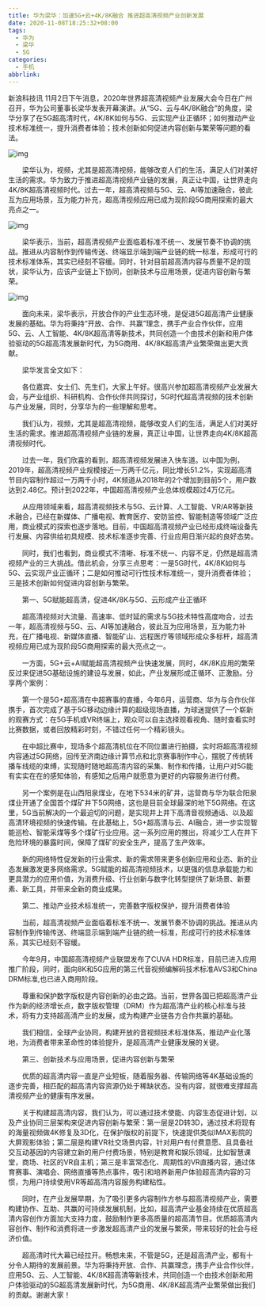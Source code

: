 ```yaml
---
title: 华为梁华：加速5G+云+4K/8K融合 推进超高清视频产业创新发展
date: 2020-11-08T18:25:32+08:00
tags:
  - 华为
  - 梁华
  - 5G
categories:
  - 手机
abbrlink:
---
```


新浪科技讯 11月2日下午消息，2020年世界超高清视频产业发展大会今日在广州召开，华为公司董事长梁华发表开幕演讲。从“5G、云与4K/8K融合”的角度，梁华分享了在5G超高清时代，4K/8K如何与5G、云实现产业正循环；如何推动产业技术标准统一，提升消费者体验；技术创新如何促进内容创新与繁荣等问题的看法。

![img](https://cdn.jsdelivr.net/gh/yakeing/Documentation@main/Hexo/images/f27c-kcieyvz6254795.png)

　　梁华认为，视频，尤其是超高清视频，能够改变人们的生活，满足人们对美好生活的需求。华为致力于推进超高清视频产业链的发展，真正让中国，让世界走向4K/8K超高清视频时代。过去一年，超高清视频与5G、云、AI等加速融合，彼此互为应用场景，互为能力补充，超高清视频应用已成为现阶段5G商用探索的最大亮点之一。

![img](https://cdn.jsdelivr.net/gh/yakeing/Documentation@main/Hexo/images/e4bc-kcieyvz6254910.png)

　　梁华表示，当前，超高清视频产业面临着标准不统一、发展节奏不协调的挑战。推进从内容制作到传输传送、终端显示端到端产业链的统一标准，形成可行的技术标准体系，其实已经刻不容缓。同时，针对目前超高清内容与质量不足的现状，梁华认为，应该产业链上下协同，创新技术与应用场景，促进内容创新与繁荣。

![img](https://cdn.jsdelivr.net/gh/yakeing/Documentation@main/Hexo/images/7ada-kcieyvz6254989.png)

　　面向未来，梁华表示，开放合作的产业生态环境，是促进5G超高清产业健康发展的基础。华为将秉持“开放、合作、共赢”理念，携手产业合作伙伴，应用5G、云、人工智能、4K/8K超高清等新技术，共同创造一个由技术创新和用户体验驱动的5G超高清发展新时代，为5G商用、4K/8K超高清产业繁荣做出更大贡献。

　　梁华发言全文如下：

　　各位嘉宾、女士们、先生们，大家上午好。很高兴参加超高清视频产业发展大会，与产业组织、科研机构、合作伙伴共同探讨，5G时代超高清视频的技术创新与产业发展，同时，分享华为的一些理解和思考。

　　我们认为，视频，尤其是超高清视频，能够改变人们的生活，满足人们对美好生活的需求。推进超高清视频产业链的发展，真正让中国，让世界走向4K/8K超高清视频时代。

　　过去一年，我们欣喜的看到，超高清视频发展进入快车道。以中国为例，2019年，超高清视频产业规模接近一万两千亿元，同比增长51.2%，实现超高清节目内容制作超过一万两千小时，4K频道从2018年的2个增加到目前5个，用户数达到2.48亿。预计到2022年，中国超高清视频产业总体规模超过4万亿元。

　　从应用领域来看，超高清视频技术与5G、云计算、人工智能、VR/AR等新技术融合，已经在新媒体、广播电视、教育医疗、安防监控、智能制造等领域广泛应用，商业模式的探索也逐步落地。目前，中国超高清视频产业已经形成终端设备先行发展、内容供给初具规模、技术标准逐步完善、行业应用日渐兴起的良好态势。

　　同时，我们也看到，商业模式不清晰、标准不统一、内容不足，仍然是超高清视频产业的三大挑战。借此机会，分享三点思考：一是5G时代，4K/8K如何与5G、云实现产业正循环；二是如何推动可行性技术标准统一，提升消费者体验；三是技术创新如何促进内容创新与繁荣。

　　第一、5G赋能超高清，促进4K/8K与5G、云形成产业正循环

　　超高清视频对大流量、高速率、低时延的需求与5G技术特性高度吻合，过去一年，超高清视频与5G、云、AI等加速融合，彼此互为应用场景，互为能力补充，在广播电视、新媒体直播、智能矿山、远程医疗等领域形成众多标杆，超高清视频应用已成为现阶段5G商用探索的最大亮点之一。

　　一方面，5G+云+AI赋能超高清视频产业快速发展，同时，4K/8K应用的繁荣反过来促进5G基础设施的建设与发展，如此，产业发展形成正循环、正激励。分享两个案例：

　　第一个是5G+超高清在中超赛事的直播，今年6月，运营商、华为与合作伙伴携手，首次完成了基于5G移动边缘计算的超级现场直播，为球迷提供了一个崭新的观赛方式：在5G手机或VR终端上，观众可以自主选择观看视角、随时查看实时比赛数据，或者回放精彩时刻，不错过任何一个精彩镜头。

　　在中超比赛中，现场多个超高清机位在不同位置进行拍摄，实时将超高清视频内容通过5G网络，回传至济南边缘计算节点和北京赛事制作中心，摆脱了传统转播车线缆的束缚，实现随时随地超高清内容的采集、制作和传播，让用户对5G能有实实在在的感知体验，有感知之后用户就愿意为更好的内容服务进行付费。

　　另一个案例是在山西阳泉煤业，在地下534米的矿井，运营商与华为联合阳泉煤业开通了全国首个煤矿井下5G网络，这也是目前全球最深的地下5G网络。在这里，5G当前解决的一个最迫切的问题，是实现井上井下高清音视频通话、以及超高清环境视频的快速传输。在此基础上，5G+超高清与云、AI融合，进一步实现智能巡检、智能采煤等多个煤矿行业应用。这一系列应用的推出，将减少工人在井下危险环境的暴露时间，保障了煤矿的安全生产，提高了生产效率。

　　新的网络特性促发新的行业需求、新的需求带来更多创新应用和业态、新的业态发展激发更多网络需求。5G赋能的超高清视频技术，以更强的信息承载能力和更具潜力的应用价值，为消费升级、行业创新与数字化转型提供了新场景、新要素、新工具，并带来全新的商业成果。

　　第二、推动产业技术标准统一，完善数字版权保护，提升消费者体验

　　当前，超高清视频产业面临着标准不统一、发展节奏不协调的挑战。推进从内容制作到传输传送、终端显示端到端产业链的统一标准，形成可行的技术标准体系，其实已经刻不容缓。

　　今年9月，中国超高清视频产业联盟发布了CUVA HDR标准，目前已进入应用推广阶段，同时，面向8K和5G应用的第三代音视频编解码技术标准AVS3和China DRM标准,也已进入商用阶段。

　　尊重和保护数字版权是内容创新的必由之路。当前，世界各国已把超高清产业作为新的经济增长点，数字版权管理（DRM）作为超高清产业的核心标准与技术，将有力支持超高清产业的发展，成为构建产业链各方合作共赢的基础。

　　我们相信，全球产业协同，构建开放的音视频技术标准体系，推动产业化落地，为消费者带来革命性的体验提升，是超高清产业健康发展的关键。

　　第三、创新技术与应用场景，促进内容创新与繁荣

　　优质的超高清内容一直是产业短板，随着服务器、传输网络等4K基础设施的逐步完善，相匹配的超高清内容资源仍处于稀缺状态。没有内容，就很难支撑超高清视频产业的健康有序发展。

　　关于构建超高清内容，我们认为，可以通过技术使能、内容生态促进计划，以及产业协同三层架构来促进内容创新与繁荣：第一层是2D转3D，通过技术将现有的海量视频做4K修复及3D化，在保护版权的前提下，快速提供类似IMAX影院的大屏观影体验；第二层是构建VR社交场景内容，针对用户有付费意愿、且具备社交互动基因的内容建立新的用户付费场景，特别是教育和娱乐领域，比如智慧课堂，商场、社区的VR自主机；第三是丰富常态化、周期性的VR直播内容，通过体育赛事、演唱会、网络直播等热点事件，吸引和培养新用户体验超高清内容的习惯，为用户持续使用VR等超高清内容服务构建粘性。

　　同时，在产业发展早期，为了吸引更多内容制作方参与超高清视频产业，需要构建协作、互助、共赢的可持续发展机制，比如，超高清产业基金持续在优质超高清内容创作方面加大支持力度，鼓励制作更多高质量的超高清节目。优质超高清内容创作、制作和消费将进一步激发超高清产业的发展与繁荣，带来较好的社会与经济价值。

　　超高清时代大幕已经拉开。畅想未来，不管是5G，还是超高清产业，都有十分令人期待的发展前景。华为将秉持开放、合作、共赢理念，携手产业合作伙伴，应用5G、云、人工智能、4K/8K超高清等新技术，共同创造一个由技术创新和用户体验驱动的5G超高清发展新时代，为5G商用、4K/8K超高清产业繁荣做出我们的贡献。谢谢大家！